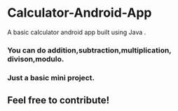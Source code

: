 # Calculator-Android-App
A basic calculator android app built using Java .
<h3>You can do addition,subtraction,multiplication, divison,modulo.</h3>
<h3>Just a basic mini project.</h3>
<h2>Feel free to contribute!</h2>
